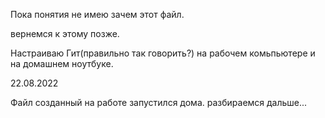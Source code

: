 Пока понятия не имею зачем этот файл.

вернемся к этому позже.

Настраиваю Гит(правильно так говорить?) на рабочем комьпьютере и на домашнем ноутбуке.

22.08.2022 

Файл созданный на работе запустился дома. разбираемся дальше...
